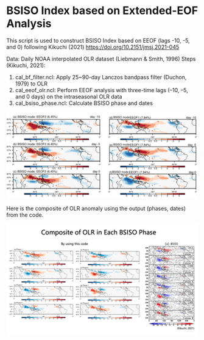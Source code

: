 # BSISO Index based on Extended-EOF Analysis


This script is used to construct BSISO Index based on EEOF (lags -10, -5, and 0) following Kikuchi (2021) https://doi.org/10.2151/jmsj.2021-045

Data: Daily NOAA interpolated OLR dataset (Liebmann & Smith, 1996)
Steps (Kikuchi, 2021):
1. cal_bf_filter.ncl:  Apply 25~90-day Lanczos bandpass filter (Duchon, 1979) to OLR 
2. cal_eeof_olr.ncl: Perform EEOF analysis with three-time lags (–10, –5, and 0 days) on the intraseasonal OLR data
3. cal_bsiso_phase.ncl: Calculate BSISO phase and dates

<p align="center">
  <img src="plot/bsiso_plots.png" width="1000">
</p>


Here is the composite of OLR anomaly using the output (phases, dates) from the code. 

<p align="center">
  <img src="plot/composite_bsiso.png" width="1000">
</p>


